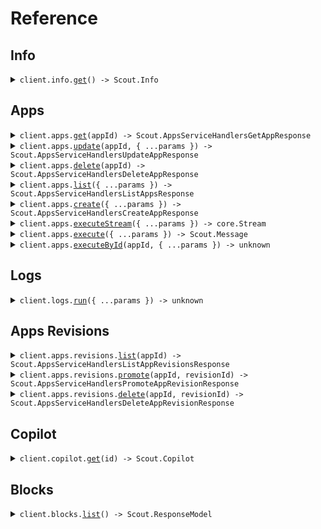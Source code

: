 # Reference

## Info

<details><summary><code>client.info.<a href="/src/api/resources/info/client/Client.ts">get</a>() -> Scout.Info</code></summary>
<dl>
<dd>

#### 📝 Description

<dl>
<dd>

<dl>
<dd>

Return information about the running service.

</dd>
</dl>
</dd>
</dl>

#### 🔌 Usage

<dl>
<dd>

<dl>
<dd>

```typescript
await client.info.get();
```

</dd>
</dl>
</dd>
</dl>

#### ⚙️ Parameters

<dl>
<dd>

<dl>
<dd>

**requestOptions:** `Info.RequestOptions`

</dd>
</dl>
</dd>
</dl>

</dd>
</dl>
</details>

## Apps

<details><summary><code>client.apps.<a href="/src/api/resources/apps/client/Client.ts">get</a>(appId) -> Scout.AppsServiceHandlersGetAppResponse</code></summary>
<dl>
<dd>

#### 📝 Description

<dl>
<dd>

<dl>
<dd>

Fetch app configuration by ID.

</dd>
</dl>
</dd>
</dl>

#### 🔌 Usage

<dl>
<dd>

<dl>
<dd>

```typescript
await client.apps.get("app_id");
```

</dd>
</dl>
</dd>
</dl>

#### ⚙️ Parameters

<dl>
<dd>

<dl>
<dd>

**appId:** `string`

</dd>
</dl>

<dl>
<dd>

**requestOptions:** `Apps.RequestOptions`

</dd>
</dl>
</dd>
</dl>

</dd>
</dl>
</details>

<details><summary><code>client.apps.<a href="/src/api/resources/apps/client/Client.ts">update</a>(appId, { ...params }) -> Scout.AppsServiceHandlersUpdateAppResponse</code></summary>
<dl>
<dd>

#### 🔌 Usage

<dl>
<dd>

<dl>
<dd>

```typescript
await client.apps.update("app_id", {});
```

</dd>
</dl>
</dd>
</dl>

#### ⚙️ Parameters

<dl>
<dd>

<dl>
<dd>

**appId:** `string`

</dd>
</dl>

<dl>
<dd>

**request:** `Scout.AppConfigInput`

</dd>
</dl>

<dl>
<dd>

**requestOptions:** `Apps.RequestOptions`

</dd>
</dl>
</dd>
</dl>

</dd>
</dl>
</details>

<details><summary><code>client.apps.<a href="/src/api/resources/apps/client/Client.ts">delete</a>(appId) -> Scout.AppsServiceHandlersDeleteAppResponse</code></summary>
<dl>
<dd>

#### 📝 Description

<dl>
<dd>

<dl>
<dd>

Given an App ID, return it's configuration data.

</dd>
</dl>
</dd>
</dl>

#### 🔌 Usage

<dl>
<dd>

<dl>
<dd>

```typescript
await client.apps.delete("app_id");
```

</dd>
</dl>
</dd>
</dl>

#### ⚙️ Parameters

<dl>
<dd>

<dl>
<dd>

**appId:** `string`

</dd>
</dl>

<dl>
<dd>

**requestOptions:** `Apps.RequestOptions`

</dd>
</dl>
</dd>
</dl>

</dd>
</dl>
</details>

<details><summary><code>client.apps.<a href="/src/api/resources/apps/client/Client.ts">list</a>({ ...params }) -> Scout.AppsServiceHandlersListAppsResponse</code></summary>
<dl>
<dd>

#### 📝 Description

<dl>
<dd>

<dl>
<dd>

List all apps in the organization from Firestore.

</dd>
</dl>
</dd>
</dl>

#### 🔌 Usage

<dl>
<dd>

<dl>
<dd>

```typescript
await client.apps.list();
```

</dd>
</dl>
</dd>
</dl>

#### ⚙️ Parameters

<dl>
<dd>

<dl>
<dd>

**request:** `Scout.AppsListRequest`

</dd>
</dl>

<dl>
<dd>

**requestOptions:** `Apps.RequestOptions`

</dd>
</dl>
</dd>
</dl>

</dd>
</dl>
</details>

<details><summary><code>client.apps.<a href="/src/api/resources/apps/client/Client.ts">create</a>({ ...params }) -> Scout.AppsServiceHandlersCreateAppResponse</code></summary>
<dl>
<dd>

#### 🔌 Usage

<dl>
<dd>

<dl>
<dd>

```typescript
await client.apps.create({
    body: {},
});
```

</dd>
</dl>
</dd>
</dl>

#### ⚙️ Parameters

<dl>
<dd>

<dl>
<dd>

**request:** `Scout.AppsCreateRequest`

</dd>
</dl>

<dl>
<dd>

**requestOptions:** `Apps.RequestOptions`

</dd>
</dl>
</dd>
</dl>

</dd>
</dl>
</details>

<details><summary><code>client.apps.<a href="/src/api/resources/apps/client/Client.ts">executeStream</a>({ ...params }) -> core.Stream<Scout.MessageChunk></code></summary>
<dl>
<dd>

#### 🔌 Usage

<dl>
<dd>

<dl>
<dd>

```typescript
await client.apps.executeStream({
    config: {
        id: "string",
        name: "string",
        description: "string",
        inputs: {
            string: {
                type: Scout.Types.String,
                default: {
                    key: "value",
                },
                description: "string",
                displayName: "string",
                required: true,
            },
        },
        outputs: {
            string: {
                key: "value",
            },
        },
        nodes: [
            {
                name: "string",
                type: Scout.NodeTypes.TextGeneration,
                title: "string",
                startMessage: "string",
                inputs: {
                    string: {
                        key: "value",
                    },
                },
                output: true,
                depends: [
                    {
                        key: "value",
                    },
                ],
                runWhen: [
                    {
                        key: "value",
                    },
                ],
            },
        ],
    },
    id: "string",
    inputs: {
        string: {
            key: "value",
        },
    },
    organizationId: "string",
    threadId: "string",
    environment: "string",
});
```

</dd>
</dl>
</dd>
</dl>

#### ⚙️ Parameters

<dl>
<dd>

<dl>
<dd>

**request:** `Scout.AppsExecuteStreamRequest`

</dd>
</dl>

<dl>
<dd>

**requestOptions:** `Apps.RequestOptions`

</dd>
</dl>
</dd>
</dl>

</dd>
</dl>
</details>

<details><summary><code>client.apps.<a href="/src/api/resources/apps/client/Client.ts">execute</a>({ ...params }) -> Scout.Message</code></summary>
<dl>
<dd>

#### 🔌 Usage

<dl>
<dd>

<dl>
<dd>

```typescript
await client.apps.execute({
    inputs: {
        key: "value",
    },
});
```

</dd>
</dl>
</dd>
</dl>

#### ⚙️ Parameters

<dl>
<dd>

<dl>
<dd>

**request:** `Scout.AppsExecuteRequest`

</dd>
</dl>

<dl>
<dd>

**requestOptions:** `Apps.RequestOptions`

</dd>
</dl>
</dd>
</dl>

</dd>
</dl>
</details>

<details><summary><code>client.apps.<a href="/src/api/resources/apps/client/Client.ts">executeById</a>(appId, { ...params }) -> unknown</code></summary>
<dl>
<dd>

#### 🔌 Usage

<dl>
<dd>

<dl>
<dd>

```typescript
await client.apps.executeById("app_id", {
    body: undefined,
});
```

</dd>
</dl>
</dd>
</dl>

#### ⚙️ Parameters

<dl>
<dd>

<dl>
<dd>

**appId:** `string`

</dd>
</dl>

<dl>
<dd>

**request:** `Scout.AppsExecuteByIdRequest`

</dd>
</dl>

<dl>
<dd>

**requestOptions:** `Apps.RequestOptions`

</dd>
</dl>
</dd>
</dl>

</dd>
</dl>
</details>

## Logs

<details><summary><code>client.logs.<a href="/src/api/resources/logs/client/Client.ts">run</a>({ ...params }) -> unknown</code></summary>
<dl>
<dd>

#### 🔌 Usage

<dl>
<dd>

<dl>
<dd>

```typescript
await client.logs.run({
    appId: "app_id",
});
```

</dd>
</dl>
</dd>
</dl>

#### ⚙️ Parameters

<dl>
<dd>

<dl>
<dd>

**request:** `Scout.LogsRunRequest`

</dd>
</dl>

<dl>
<dd>

**requestOptions:** `Logs.RequestOptions`

</dd>
</dl>
</dd>
</dl>

</dd>
</dl>
</details>

## Apps Revisions

<details><summary><code>client.apps.revisions.<a href="/src/api/resources/apps/resources/revisions/client/Client.ts">list</a>(appId) -> Scout.AppsServiceHandlersListAppRevisionsResponse</code></summary>
<dl>
<dd>

#### 📝 Description

<dl>
<dd>

<dl>
<dd>

List all app revisions in the organization from Firestore.

</dd>
</dl>
</dd>
</dl>

#### 🔌 Usage

<dl>
<dd>

<dl>
<dd>

```typescript
await client.apps.revisions.list("app_id");
```

</dd>
</dl>
</dd>
</dl>

#### ⚙️ Parameters

<dl>
<dd>

<dl>
<dd>

**appId:** `string`

</dd>
</dl>

<dl>
<dd>

**requestOptions:** `Revisions.RequestOptions`

</dd>
</dl>
</dd>
</dl>

</dd>
</dl>
</details>

<details><summary><code>client.apps.revisions.<a href="/src/api/resources/apps/resources/revisions/client/Client.ts">promote</a>(appId, revisionId) -> Scout.AppsServiceHandlersPromoteAppRevisionResponse</code></summary>
<dl>
<dd>

#### 🔌 Usage

<dl>
<dd>

<dl>
<dd>

```typescript
await client.apps.revisions.promote("app_id", "revision_id");
```

</dd>
</dl>
</dd>
</dl>

#### ⚙️ Parameters

<dl>
<dd>

<dl>
<dd>

**appId:** `string`

</dd>
</dl>

<dl>
<dd>

**revisionId:** `string`

</dd>
</dl>

<dl>
<dd>

**requestOptions:** `Revisions.RequestOptions`

</dd>
</dl>
</dd>
</dl>

</dd>
</dl>
</details>

<details><summary><code>client.apps.revisions.<a href="/src/api/resources/apps/resources/revisions/client/Client.ts">delete</a>(appId, revisionId) -> Scout.AppsServiceHandlersDeleteAppRevisionResponse</code></summary>
<dl>
<dd>

#### 🔌 Usage

<dl>
<dd>

<dl>
<dd>

```typescript
await client.apps.revisions.delete("app_id", "revision_id");
```

</dd>
</dl>
</dd>
</dl>

#### ⚙️ Parameters

<dl>
<dd>

<dl>
<dd>

**appId:** `string`

</dd>
</dl>

<dl>
<dd>

**revisionId:** `string`

</dd>
</dl>

<dl>
<dd>

**requestOptions:** `Revisions.RequestOptions`

</dd>
</dl>
</dd>
</dl>

</dd>
</dl>
</details>

## Copilot

<details><summary><code>client.copilot.<a href="/src/api/resources/copilot/client/Client.ts">get</a>(id) -> Scout.Copilot</code></summary>
<dl>
<dd>

#### 🔌 Usage

<dl>
<dd>

<dl>
<dd>

```typescript
await client.copilot.get("id");
```

</dd>
</dl>
</dd>
</dl>

#### ⚙️ Parameters

<dl>
<dd>

<dl>
<dd>

**id:** `string`

</dd>
</dl>

<dl>
<dd>

**requestOptions:** `Copilot.RequestOptions`

</dd>
</dl>
</dd>
</dl>

</dd>
</dl>
</details>

## Blocks

<details><summary><code>client.blocks.<a href="/src/api/resources/blocks/client/Client.ts">list</a>() -> Scout.ResponseModel</code></summary>
<dl>
<dd>

#### 📝 Description

<dl>
<dd>

<dl>
<dd>

List all blocks available for use in the App Builder

</dd>
</dl>
</dd>
</dl>

#### 🔌 Usage

<dl>
<dd>

<dl>
<dd>

```typescript
await client.blocks.list();
```

</dd>
</dl>
</dd>
</dl>

#### ⚙️ Parameters

<dl>
<dd>

<dl>
<dd>

**requestOptions:** `Blocks.RequestOptions`

</dd>
</dl>
</dd>
</dl>

</dd>
</dl>
</details>
